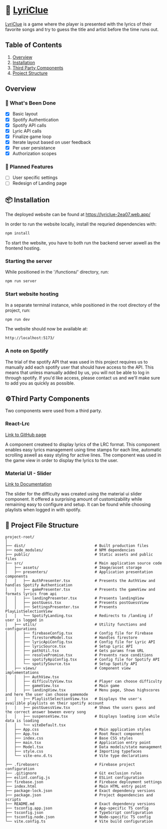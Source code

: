 # 🎵 [LyriClue](https://lyriclue-2ea07.web.app/)

[LyriClue](https://lyriclue-2ea07.web.app/) is a game where the player is presented with the lyrics of their favorite songs and try to guess the title and artist before the time runs out.

## Table of Contents

1. [Overview](#overview)
2. [Installation](#📦-installation)
3. [Third Party Components](#third-party)
4. [Project Structure](#project-structure)

## Overview

### 🚀 What's Been Done

- [x] Basic layout
- [x] Spotify Authentication
- [x] Spotify API calls
- [x] Lyric API calls
- [x] Finalize game loop
- [x] Iterate layout based on user feedback 
- [x] Per user persistance
- [x] Authorization scopes

### 📅 Planned Features

- [ ] User specific settings
- [ ] Redesign of Landing page

## 📦 Installation

The deployed website can be found at https://lyriclue-2ea07.web.app/

In order to run the website locally, install the requried dependencies with:

```bash
npm install
```

To start the website, you have to both run the backend server aswell as the frontend hosting. 

### Starting the server

While positioned in the '/functions/' directory, run:

```bash
npm run server
```

### Start website hosting

In a separate terminal instance, while positioned in the root directory of the project, run:

```bash
npm run dev
```

The website should now be available at:

```bash
http://localhost:5173/
```

### A note on Spotify

The trial of the spotify API that was used in this project requires us to manually add each spotify user that should have access to the API. This means that unless manually added by us, you will not be able to log in through spotify. If you'd like access, please contact us and we'll make sure to add you as quickly as possible. 

## ⚙️Third Party Components <a name="third-party"></a>

Two components were used from a third party.

### React-Lrc

[Link to GitHub page](https://github.com/mebtte/react-lrc/tree/74df10e762b12fce1ca54bab27a6d4844be25503)

A component createed to display lyrics of the LRC format. This component enables easy lyrics management using time stamps for each line, automatic scrolling aswell as easy styling for active lines. The component was used in the game view in order to display the lyrics to the user.

### Material UI - Slider

[Link to Documentation](https://mui.com/material-ui/react-slider/)

The slider for the difficulty was created using the material ui slider component. It offered a surprising amount of customizability while remaining easy to configure and setup. It can be found while choosing playlists when logged in with spotify.

## 📁 Project File Structure <a name="project-structure"/>

```plaintext
project-root/
│
├── dist/                               # Built production files
├── node_modules/                       # NPM dependencies
├── public/                             # Static assets and public files  
├── src/                                # Main application source code    
│   ├── assets/                         # Image/asset storage
│   ├── presenters/                     # Application presentation components   
│   │   ├── AuthPresenter.tsx           # Presents the AuthView and handles Spotify Authentication    
│   │   ├── gamePresenter.tsx           # Presents the gameView and formats lyrics from api   
│   │   ├── landingPresenter.tsx        # Presents landingView
│   │   ├── postGuess.tsx               # Presents postGuessView
│   │   ├── SettingsPresenter.tsx       # Presents PlayListSelectionView    
│   │   └── SpotifyLanding.tsx          # Redirects to /landing if user is logged in    
│   ├── utils/                          # Utility functions and configurations    
│   │   ├── firebaseConfig.tsx          # Config file for Firebase  
│   │   ├── firestoreModel.tsx          # Handles firestore
│   │   ├── lyricApiConfig.tsx          # Config file for Lyric API   
│   │   ├── lyricSource.tsx             # Setup Lyric API
│   │   ├── pathUtil.tsx                # Gets params from URL
│   │   ├── resolvePromise.tsx          # Prevents race conditions  
│   │   ├── spotifyApiConfig.tsx        # Config file for Spotify API   
│   │   └── spotifySource.tsx           # Setup Spotify API
│   ├── views/                          # Component view implementations    
│   │   ├── AuthView.tsx    
│   │   ├── difficultyView.tsx          # Player can choose difficulty
│   │   ├── gameView.tsx                # Main game
│   │   ├── landingView.tsx             # Menu page, Shows highscores and here the user can choose gamemode 
│   │   ├── PlaylistSelectionView.tsx   # Displays the user's availible playlists on their spotify account
│   │   ├── postGuessView.tsx           # Shows the users guess and the correct answer beween every song
│   │   ├── suspenseView.tsx            # Displays loading icon while data is loading
│   │   └── viteDefault.tsx
│   ├── App.css                         # Main application styles 
│   ├── App.tsx                         # Root React component
│   ├── index.css                       # Base CSS styles
│   ├── main.tsx                        # Application entry point 
│   ├── Model.tsx                       # Data models/state management  
│   ├── style.css                       # Importing typefaces
│   └── vite-env.d.ts                   # Vite type declarations
│   
├── .firebaserc                         # Firebase project configuration  
├── .gitignore                          # Git exclusion rules
├── eslint.config.js                    # ESLint configuration
├── firebase.json                       # Firebase deployment settings    
├── index.html                          # Main HTML entry point
├── package-lock.json                   # Exact dependency versions 
├── package.json                        # Project dependencies and scripts  
├── README.md                           # Exact dependency versions 
├── tsconfig.app.json                   # App-specific TS config
├── tsconfig.json                       # TypeScript configuration  
├── tsconfig.node.json                  # Node-specific TS config 
└── vite.config.ts                      # Vite build configuration
```
